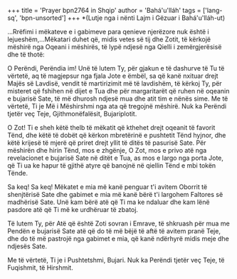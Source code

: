 +++
title = 'Prayer bpn2764 in Shqip'
author = 'Bahá'u'lláh'
tags = ['lang-sq', 'bpn-unsorted']
+++
*(Lutje nga i nënti Lajm i Gëzuar i Bahá'u'lláh-ut)

...Rrëfimi i mëkateve e i gabimeve para qenieve njerëzore nuk është i lejueshëm,...Mëkatari duhet që, midis vetes së tij dhe Zotit, të kërkojë mëshirë nga Oqeani i mëshirës, të lypë ndjesë nga Qielli i zemërgjerësisë dhe të thotë:


O Perëndi, Perëndia im! Unë të lutem Ty, për gjakun e të dashurve të Tu të vërtetë, aq të magjepsur nga fjala Jote e ëmbël, sa që kanë nxituar drejt Majës së Lavdisë, vendit të martirizimit më të lavdishëm, të kërkoj Ty, për misteret që fshihen në dijet e Tua dhe për margaritarët që ruhen në oqeanin e bujarisë Sate, të më dhurosh ndjesë mua dhe atit tim e nënës sime. Me të vërtetë, Ti je Më i Mëshirshmi nga ata që tregojnë mëshirë. Nuk ka Perëndi tjetër veç Teje, Gjithmonëfalësit, Bujariplotit.

O Zot! Ti e sheh këtë thelb të mëkatit që kthehet drejt oqeanit të favorit Tënd, dhe këtë të dobët që kërkon mbretërinë e pushtetit Tënd hyjnor, dhe këtë krijesë të mjerë që priret drejt yllit të ditës të pasurisë Sate. Për mëshirën dhe hirin Tënd, mos e zhgënje, O Zot, mos e privo atë nga revelacionet e bujarisë Sate në ditët e Tua, as mos e largo nga porta Jote, që Ti ua ke hapur të gjithë atyre që banojnë në qiellin Tënd e mbi tokën Tënde.

Sa keq! Sa keq! Mëkatet e mia më kanë penguar t'i avitem Oborrit të shenjtërisë Sate dhe gabimet e mia më kanë bërë t'i largohem Faltores së madhërisë Sate. Unë kam bërë atë që Ti ma ke ndaluar dhe kam lënë pasdore atë që Ti më ke urdhëruar të zbatoj.

Të lutem Ty, për Atë që është Zoti sovran i Emrave, të shkruash për mua me Pendën e bujarisë Sate atë që do të më bëjë të aftë të avitem pranë Teje, dhe do të më pastrojë nga gabimet e mia, që kanë ndërhyrë midis meje dhe ndjesës Sate.

Me të vërtetë, Ti je i Pushtetshmi, Bujari. Nuk ka Perëndi tjetër veç Teje, të Fuqishmit, të Hirshmit.
